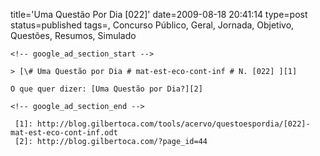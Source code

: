 title='Uma Questão Por Dia [022]'
date=2009-08-18 20:41:14
type=post
status=published
tags=, Concurso Público, Geral, Jornada, Objetivo, Questões, Resumos, Simulado
~~~~~~
<!-- google_ad_section_start -->

> [\# Uma Questão por Dia # mat-est-eco-cont-inf # N. [022] ][1]

O que quer dizer: [Uma Questão por Dia?][2]

<!-- google_ad_section_end -->

 [1]: http://blog.gilbertoca.com/tools/acervo/questoespordia/[022]-mat-est-eco-cont-inf.odt
 [2]: http://blog.gilbertoca.com/?page_id=44